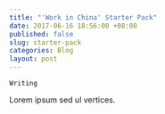 ```yaml
---
title: "'Work in China' Starter Pack"
date: 2017-06-16 18:56:00 +08:00
published: false
slug: starter-pack
categories: Blog
layout: post
---
```


`Writing`

Lorem ipsum sed ul vertices.